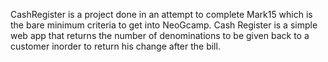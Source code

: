 CashRegister is a project done in an attempt to complete Mark15 which is the bare minimum criteria to get into NeoGcamp. Cash Register is a simple web app that returns the number of denominations to be given back to a customer inorder to return his change after the bill. 
